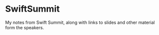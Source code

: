 # SwiftSummit
My notes from Swift Summit, along with links to slides and other material form the speakers.
